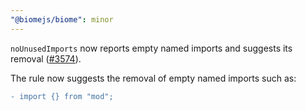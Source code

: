 ```yaml
---
"@biomejs/biome": minor
---
```


`noUnusedImports` now reports empty named imports and suggests its removal ([#3574](https://github.com/biomejs/biome/issues/3574)).

The rule now suggests the removal of empty named imports such as:

```diff
- import {} from "mod";
```
